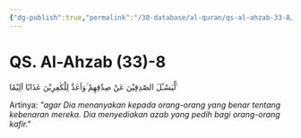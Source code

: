 ```yaml
---
{"dg-publish":true,"permalink":"/30-database/al-quran/qs-al-ahzab-33-8/"}
---
```



# QS. Al-Ahzab (33)-8
لِّيَسْـَٔلَ الصّٰدِقِيْنَ عَنْ صِدْقِهِمْ ۚوَاَعَدَّ لِلْكٰفِرِيْنَ عَذَابًا اَلِيْمًا ࣖ

Artinya: *"agar Dia menanyakan kepada orang-orang yang benar tentang kebenaran mereka. Dia menyediakan azab yang pedih bagi orang-orang kafir."*
